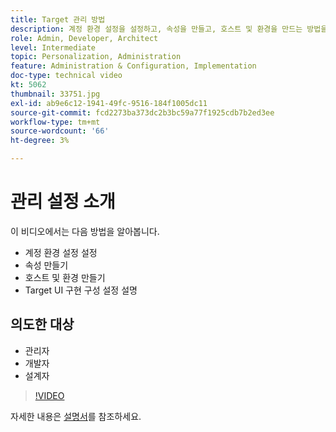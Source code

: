 ```yaml
---
title: Target 관리 방법
description: 계정 환경 설정을 설정하고, 속성을 만들고, 호스트 및 환경을 만드는 방법을 알아봅니다. Target UI 구현 구성 설정을 설명하는 방법을 알아봅니다.
role: Admin, Developer, Architect
level: Intermediate
topic: Personalization, Administration
feature: Administration & Configuration, Implementation
doc-type: technical video
kt: 5062
thumbnail: 33751.jpg
exl-id: ab9e6c12-1941-49fc-9516-184f1005dc11
source-git-commit: fcd2273ba373dc2b3bc59a77f1925cdb7b2ed3ee
workflow-type: tm+mt
source-wordcount: '66'
ht-degree: 3%

---
```


# 관리 설정 소개

이 비디오에서는 다음 방법을 알아봅니다.

* 계정 환경 설정 설정
* 속성 만들기
* 호스트 및 환경 만들기
* Target UI 구현 구성 설정 설명

## 의도한 대상

* 관리자
* 개발자
* 설계자

>[!VIDEO](https://video.tv.adobe.com/v/33751/?quality=12)

자세한 내용은 [설명서](https://experienceleague.adobe.com/docs/target/using/administer/administrating-target.html?lang=ko)를 참조하세요.

